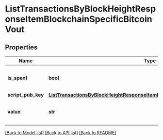 # ListTransactionsByBlockHeightResponseItemBlockchainSpecificBitcoinVout


## Properties
Name | Type | Description | Notes
------------ | ------------- | ------------- | -------------
**is_spent** | **bool** | Defines whether the output is spent or not. | 
**script_pub_key** | [**ListTransactionsByBlockHeightResponseItemBlockchainSpecificBitcoinScriptPubKey**](ListTransactionsByBlockHeightResponseItemBlockchainSpecificBitcoinScriptPubKey.md) |  | 
**value** | **str** | Represents the sent/received amount. | 

[[Back to Model list]](../README.md#documentation-for-models) [[Back to API list]](../README.md#documentation-for-api-endpoints) [[Back to README]](../README.md)


